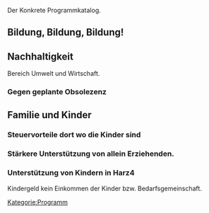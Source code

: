 Der Konkrete Programmkatalog.

Bildung, Bildung, Bildung!
--------------------------

Nachhaltigkeit
--------------

Bereich Umwelt und Wirtschaft.

### Gegen geplante Obsolezenz

Familie und Kinder
------------------

### Steuervorteile dort wo die Kinder sind

### Stärkere Unterstützung von allein Erziehenden.

### Unterstützung von Kindern in Harz4

Kindergeld kein Einkommen der Kinder bzw. Bedarfsgemeinschaft.

[Kategorie:Programm](/wiki/Kategorie:Programm "wikilink")
